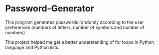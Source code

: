 # Password-Generator
This program generates passwords randomly according to the user preferences (numbers of letters, number of symbols and number of numbers)

This project helped me get a better understanding of for loops in Python language and Python lists. 

